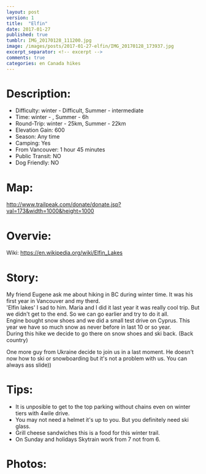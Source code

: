 ```yaml
---
layout: post
version: 1
title:  "Elfin"
date: 2017-01-27
published: true
tumblr: IMG_20170128_111200.jpg
image: /images/posts/2017-01-27-elfin/IMG_20170128_173937.jpg
excerpt_separator: <!-- excerpt -->
comments: true
categories: en Canada hikes
---
```


# Description:
* Difficulty: winter - Difficult, Summer - intermediate
* Time: winter - , Summer - 6h  
* Round-Trip: winter - 25km, Summer - 22km
* Elevation Gain: 600
* Season: Any time
* Camping: Yes
* From Vancouver: 1 hour 45 minutes
* Public Transit: NO
* Dog Friendly: NO

<!-- excerpt -->

# Map:
http://www.trailpeak.com/donate/donate.jsp?val=173&width=1000&height=1000

# Overvie:
Wiki: https://en.wikipedia.org/wiki/Elfin_Lakes

# Story:
My friend Eugene ask me about hiking in BC during winter time.  It was his first year in Vancouver and my therd.  
'Elfin lakes' I sad to him.  Maria and I did it last year it was really cool trip.  But we didn't get to the end.  So we can go earlier and try to do it all.  
Engine bought snow shoes and we did a small test drive on Cyprus.  This year we have so much snow as never before in last 10 or so year.  
During this hike we decide to go  there on snow shoes and ski back.  (Back country)

One more guy from Ukraine decide to join us in a last moment.  He doesn't now how to ski or snowboarding but it's not a problem with us. You can always ass slide))

# Tips:
- It is unposible to get to the top parking without chains even on winter tiers with 4wile drive.
- You may not need a helmet it's up to you.  But you definitely need ski glass.
- Grill cheese sandwiches this is a food for this winter trail.  
- On Sunday and holidays Skytrain work from 7 not from 6.

# Photos:
